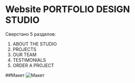 # Website PORTFOLIO DESIGN STUDIO

Сверстано 5 разделов:
1. ABOUT THE STUDIO
2. PROJECTS
3. OUR TEAM
4. TESTIMONIALS
5. ORDER A PROJECT


##Макет
![Макет](https://github.com/TinaVor/Website/assets/98979211/a3549b3a-5f61-481e-b968-03e3767b5688)
